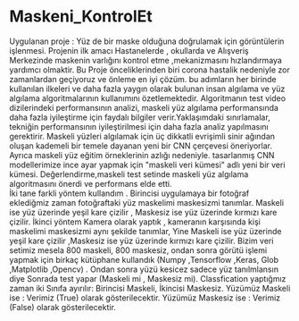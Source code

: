 # Maskeni_KontrolEt

Uygulanan  proje : Yüz de bir maske olduğuna doğrulamak için görüntülerin işlenmesi.
Projenin ilk amacı Hastanelerde , okullarda ve Alışveriş Merkezinde maskenin varlığını kontrol etme ,mekanizmasını hızlandırmaya yardımcı olmaktir.
Bu Proje önceliklerinden biri corona hastalik nedeniyle zor zamanlardan geçiyoruz ve önleme en iyi çözüm.
 bu adımların her birinde kullanılan ilkeleri ve daha fazla yaygın olarak bulunan insan algılama ve yüz algılama algoritmalarının kullanımını özetlemektedir.  Algoritmanın test video dizilerindeki performansının analizi, maskeli yüz algılama performansında daha fazla iyileştirme için faydalı bilgiler verir.Yaklaşımdaki sınırlamalar, tekniğin performansının iyileştirilmesi için daha fazla analiz yapılmasını gerektirir.
 Maskeli yüzleri algılamak için üç dikkatli evrişimli sinir ağından oluşan kademeli bir temele dayanan yeni bir CNN çerçevesi öneriyorlar.  Ayrıca maskeli yüz eğitim örneklerinin azlığı nedeniyle.  tasarlanmış CNN modellerimize ince ayar yapmak için "maskeli veri kümesi" adlı yeni bir veri kümesi.  Değerlendirme,maskeli test setinde maskeli yüz algılama algoritmasını önerdi ve performans elde etti.  
İki tane farkli yöntem kullandım .
Birincisi uygulamaya bir fotoğraf eklediğmiz zaman fotoğraftaki yüz maskelimi maskesizmi tanımlar. Maskeli ise yüz üzerinde yeşil kare çizilir , Maskesiz ise yüz üzerinde kırmızı kare çizilir.
İkinci yöntem Kamera olarak yaptık , kameranın karşısında kişi maskelimi maskesizmi aynı şekilde tanımlar, Yine  Maskeli ise yüz üzerinde yeşil kare çizilir ,Maskesiz ise yüz üzerinde kırmızı kare çizilir.
Bizim veri setimiz mesela 800 maskeli, 800 maskesiz, ondan sonra görütü işlemi yapmak için birkaç kütüphane kullandık (Numpy ,Tensorflow ,Keras, Glob ,Matplotlib  ,Opencv) .
Ondan sonra yüzü kesicez sadece yüz tanılmlansın diye Sonrada test yapar (Maskeli mi , Maskesiz mi).
Classfication yaptığmız zaman iki Sınıfa ayırılır: Birincisi Maskeli, İkincisi Maskesiz.
Yüzümüz Maskeli ise : Verimiz (True) olarak gösterilecektir.
Yüzümüz Maskesiz ise : Verimiz (False) olarak gösterilecektir.     

